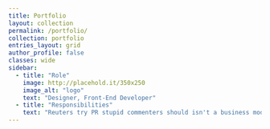 ```yaml
---
title: Portfolio
layout: collection
permalink: /portfolio/
collection: portfolio
entries_layout: grid
author_profile: false
classes: wide
sidebar:
  - title: "Role"
    image: http://placehold.it/350x250
    image_alt: "logo"
    text: "Designer, Front-End Developer"
  - title: "Responsibilities"
    text: "Reuters try PR stupid commenters should isn't a business model"
---
```

